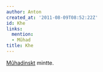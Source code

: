 ```yaml
---
author: Anton
created_at: '2011-08-09T08:52:22Z'
id: Khe
links:
  mention:
  - Mûhad
title: Khe
---
```


[Mûhadinskt] mintte.

  [Mûhadinskt]: Mûhad
